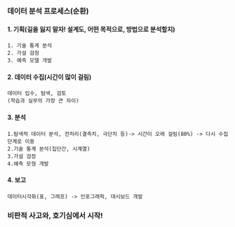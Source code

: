 ### 데이터 분석 프로세스(순환)

#### 1. 기획(길을 잃지 말자! 설계도, 어떤 목적으로, 방법으로 분석할지)

```
1. 기술 통계 분석
2. 가설 검정
3. 예측 모델 개발
```



#### 2. 데이터 수집(시간이 많이 걸림)

```
데이터 입수, 탐색, 검토
(학습과 실무의 가장 큰 차이)
```

#### 3. 분석

```
1.탐색적 데이터 분석, 전처리(결측치, 극단치 등)-> 시간이 오래 걸림(80%) -> 다시 수집 단계로 이동
2.기술 통계 분석(집단간, 시계열)
3.가설 검정
4.예측 모형 개발
```

#### 4. 보고

```
데이터시각화(표, 그래프) -> 인포그래픽, 대시보드 개발
```



### 비판적 사고와, 호기심에서 시작!